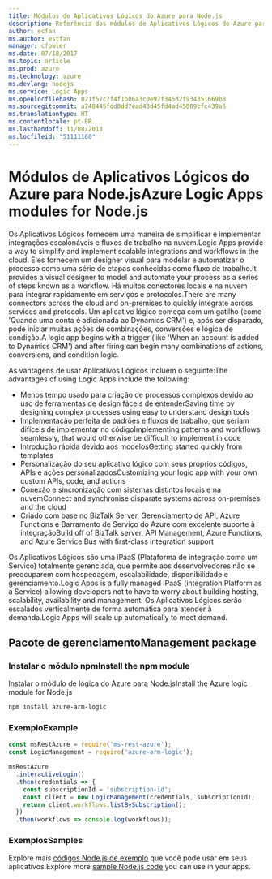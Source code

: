```yaml
---
title: Módulos de Aplicativos Lógicos do Azure para Node.js
description: Referência dos módulos de Aplicativos Lógicos do Azure para Node.js
author: ecfan
ms.author: estfan
manager: cfowler
ms.date: 07/18/2017
ms.topic: article
ms.prod: azure
ms.technology: azure
ms.devlang: nodejs
ms.service: Logic Apps
ms.openlocfilehash: 021f57c7f4f1b86a3c0e97f345d2f934351669b8
ms.sourcegitcommit: a748445fdd0dd7ead43d45fd4ad45009cfc439a6
ms.translationtype: HT
ms.contentlocale: pt-BR
ms.lasthandoff: 11/08/2018
ms.locfileid: "51111160"
---
```

# <a name="azure-logic-apps-modules-for-nodejs"></a><span data-ttu-id="da5ff-103">Módulos de Aplicativos Lógicos do Azure para Node.js</span><span class="sxs-lookup"><span data-stu-id="da5ff-103">Azure Logic Apps modules for Node.js</span></span>

<span data-ttu-id="da5ff-104">Os Aplicativos Lógicos fornecem uma maneira de simplificar e implementar integrações escalonáveis e fluxos de trabalho na nuvem.</span><span class="sxs-lookup"><span data-stu-id="da5ff-104">Logic Apps provide a way to simplify and implement scalable integrations and workflows in the cloud.</span></span> <span data-ttu-id="da5ff-105">Eles fornecem um designer visual para modelar e automatizar o processo como uma série de etapas conhecidas como fluxo de trabalho.</span><span class="sxs-lookup"><span data-stu-id="da5ff-105">It provides a visual designer to model and automate your process as a series of steps known as a workflow.</span></span> <span data-ttu-id="da5ff-106">Há muitos conectores locais e na nuvem para integrar rapidamente em serviços e protocolos.</span><span class="sxs-lookup"><span data-stu-id="da5ff-106">There are many connectors across the cloud and on-premises to quickly integrate across services and protocols.</span></span> <span data-ttu-id="da5ff-107">Um aplicativo lógico começa com um gatilho (como 'Quando uma conta é adicionada ao Dynamics CRM') e, após ser disparado, pode iniciar muitas ações de combinações, conversões e lógica de condição.</span><span class="sxs-lookup"><span data-stu-id="da5ff-107">A logic app begins with a trigger (like 'When an account is added to Dynamics CRM') and after firing can begin many combinations of actions, conversions, and condition logic.</span></span>

<span data-ttu-id="da5ff-108">As vantagens de usar Aplicativos Lógicos incluem o seguinte:</span><span class="sxs-lookup"><span data-stu-id="da5ff-108">The advantages of using Logic Apps include the following:</span></span>
- <span data-ttu-id="da5ff-109">Menos tempo usado para criação de processos complexos devido ao uso de ferramentas de design fáceis de entender</span><span class="sxs-lookup"><span data-stu-id="da5ff-109">Saving time by designing complex processes using easy to understand design tools</span></span>
- <span data-ttu-id="da5ff-110">Implementação perfeita de padrões e fluxos de trabalho, que seriam difíceis de implementar no código</span><span class="sxs-lookup"><span data-stu-id="da5ff-110">Implementing patterns and workflows seamlessly, that would otherwise be difficult to implement in code</span></span>
- <span data-ttu-id="da5ff-111">Introdução rápida devido aos modelos</span><span class="sxs-lookup"><span data-stu-id="da5ff-111">Getting started quickly from templates</span></span>
- <span data-ttu-id="da5ff-112">Personalização do seu aplicativo lógico com seus próprios códigos, APIs e ações personalizados</span><span class="sxs-lookup"><span data-stu-id="da5ff-112">Customizing your logic app with your own custom APIs, code, and actions</span></span>
- <span data-ttu-id="da5ff-113">Conexão e sincronização com sistemas distintos locais e na nuvem</span><span class="sxs-lookup"><span data-stu-id="da5ff-113">Connect and synchronise disparate systems across on-premises and the cloud</span></span>
- <span data-ttu-id="da5ff-114">Criado com base no BizTalk Server, Gerenciamento de API, Azure Functions e Barramento de Serviço do Azure com excelente suporte à integração</span><span class="sxs-lookup"><span data-stu-id="da5ff-114">Build off of BizTalk server, API Management, Azure Functions, and Azure Service Bus with first-class integration support</span></span>

<span data-ttu-id="da5ff-115">Os Aplicativos Lógicos são uma iPaaS (Plataforma de integração como um Serviço) totalmente gerenciada, que permite aos desenvolvedores não se preocuparem com hospedagem, escalabilidade, disponibilidade e gerenciamento.</span><span class="sxs-lookup"><span data-stu-id="da5ff-115">Logic Apps is a fully managed iPaaS (integration Platform as a Service) allowing developers not to have to worry about building hosting, scalability, availability and management.</span></span> <span data-ttu-id="da5ff-116">Os Aplicativos Lógicos serão escalados verticalmente de forma automática para atender à demanda.</span><span class="sxs-lookup"><span data-stu-id="da5ff-116">Logic Apps will scale up automatically to meet demand.</span></span>

## <a name="management-package"></a><span data-ttu-id="da5ff-117">Pacote de gerenciamento</span><span class="sxs-lookup"><span data-stu-id="da5ff-117">Management package</span></span>

### <a name="install-the-npm-module"></a><span data-ttu-id="da5ff-118">Instalar o módulo npm</span><span class="sxs-lookup"><span data-stu-id="da5ff-118">Install the npm module</span></span>

<span data-ttu-id="da5ff-119">Instalar o módulo de lógica do Azure para Node.js</span><span class="sxs-lookup"><span data-stu-id="da5ff-119">Install the Azure logic module for Node.js</span></span>

```bash
npm install azure-arm-logic
```

### <a name="example"></a><span data-ttu-id="da5ff-120">Exemplo</span><span class="sxs-lookup"><span data-stu-id="da5ff-120">Example</span></span>

```javascript
const msRestAzure = require('ms-rest-azure');
const LogicManagement = require('azure-arm-logic');

msRestAzure
  .interactiveLogin()
  .then(credentials => {
    const subscriptionId = 'subscription-id';
    const client = new LogicManagement(credentials, subscriptionId);
    return client.workflows.listBySubscription();
  })
  .then(workflows => console.log(workflows));
```

### <a name="samples"></a><span data-ttu-id="da5ff-121">Exemplos</span><span class="sxs-lookup"><span data-stu-id="da5ff-121">Samples</span></span>

<span data-ttu-id="da5ff-122">Explore mais [códigos Node.js de exemplo](https://azure.microsoft.com/resources/samples/?platform=nodejs) que você pode usar em seus aplicativos.</span><span class="sxs-lookup"><span data-stu-id="da5ff-122">Explore more [sample Node.js code](https://azure.microsoft.com/resources/samples/?platform=nodejs) you can use in your apps.</span></span>
